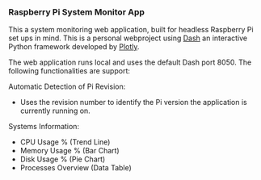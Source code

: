 ### Raspberry Pi System Monitor App

This a system monitoring web application, built for headless Raspberry Pi set ups in mind. This is a personal webproject using [Dash](https://plot.ly/products/dash/) an interactive Python framework developed by [Plotly](https://plot.ly/).

The web application runs local and uses the default Dash port 8050. The following functionalities are support:

Automatic Detection of Pi Revision:
* Uses the revision number to identify the Pi version the application is currently running on.

Systems Information:
* CPU Usage  % (Trend Line)
* Memory Usage % (Bar Chart)
* Disk Usage % (Pie Chart)
* Processes Overview (Data Table)
